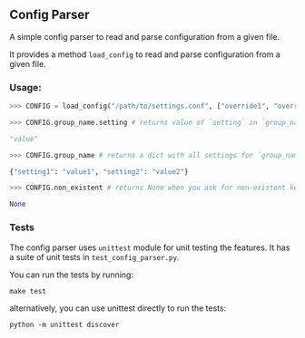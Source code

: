 ## Config Parser

A simple config parser to read and parse configuration from a given file.

It provides a method `load_config` to read and parse configuration from a given file.

### Usage:

```python
>>> CONFIG = load_config("/path/to/settings.conf", ["override1", "override2"]))

>>> CONFIG.group_name.setting # returns value of `setting` in `group_name` group.

"value"

>>> CONFIG.group_name # returns a dict with all settings for `group_name` group.

{"setting1": "value1", "setting2": "value2"}

>>> CONFIG.non_existent # returns None when you ask for non-existent key.

None
```

### Tests

The config parser uses `unittest` module for unit testing the features. It has a suite of unit tests in `test_config_parser.py`.

You can run the tests by running:

```
make test
```

alternatively, you can use unittest directly to run the tests:

```
python -m unittest discover
```